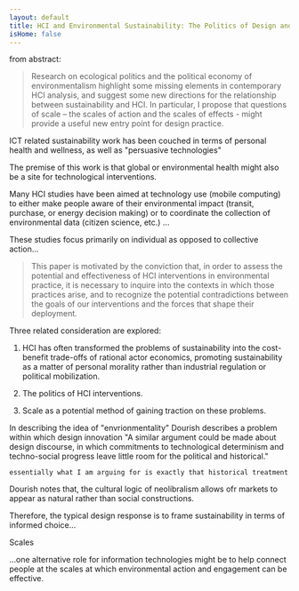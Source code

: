 ```yaml
---
layout: default
title: HCI and Environmental Sustainability: The Politics of Design and the Design of Politics
isHome: false
--- 
```


from abstract: 

>Research on ecological politics and the
political economy of environmentalism highlight some
missing elements in contemporary HCI analysis, and
suggest some new directions for the relationship between
sustainability and HCI. In particular, I propose that
questions of scale – the scales of action and the scales of effects - might provide a useful new entry point for design practice.

ICT related sustainability work has been couched in terms of personal health and wellness, as well as "persuasive technologies"

The premise of this work is that global or environmental health might also be a site for technological interventions. 

Many HCI studies have been aimed at technology use (mobile computing) to either make people aware of their environmental impact (transit, purchase, or energy decision making) or to coordinate the collection of environmental data (citizen science, etc.) ... 

These studies focus primarily on individual as opposed to collective action... 

> This paper is motivated by the conviction that, in order to
assess the potential and effectiveness of HCI interventions
in environmental practice, it is necessary to inquire into the contexts in which those practices arise, and to recognize the
potential contradictions between the goals of our
interventions and the forces that shape their deployment.

Three related consideration are explored: 

1. HCI has often transformed the problems of sustainability into the cost-benefit trade-offs of rational actor economics, promoting
sustainability as a matter of personal morality rather than
industrial regulation or political mobilization.

2. The politics of HCI interventions. 

3. Scale as a potential method of gaining traction on these problems. 


In describing the idea of "envrionmentality" Dourish describes a problem within which design innovation "A similar argument could be made about design discourse, in which commitments to technological determinism and techno-social progress leave little room for the political and historical."

`essentially what I am arguing for is exactly that historical treatment`

Dourish notes that, the cultural logic of neolibralism  allows ofr markets to appear as natural rather than social constructions. 

Therefore, the typical design response is to frame sustainability in terms of informed choice...


Scales

...one alternative role for information technologies might be to
help connect people at the scales at which environmental
action and engagement can be effective.

